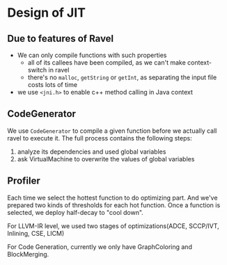# Design of JIT

## Due to features of Ravel

- We can only compile functions with such properties
  - all of its callees have been compiled, as we can't make context-switch in ravel
  - there's no `malloc`, `getString` or `getInt`, as separating the input file costs lots of time
- we use `<jni.h>` to enable c++ method calling in Java context
  
## CodeGenerator

We use `CodeGenerator` to compile a given function before we actually call ravel to execute it. The full process contains the following steps:

1. analyze its dependencies and used global variables
2. ask VirtualMachine to overwrite the values of global variables

## Profiler

Each time we select the hottest function to do optimizing part. And we've prepared two kinds of thresholds for each hot function. Once a function is selected, we deploy half-decay to "cool down".

For LLVM-IR level, we used two stages of optimizations(ADCE, SCCP/IVT, Inlining, CSE, LICM)

For Code Generation, currently we only have GraphColoring and BlockMerging.